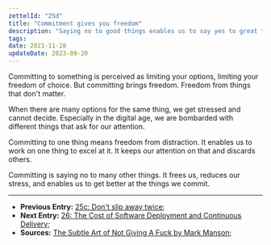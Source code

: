 ```yaml
---
zettelId: "25d"
title: "Commitment gives you freedom"
description: "Saying no to good things enables us to say yes to great things"
tags:
date: 2021-11-28
updateDate: 2023-09-20
---
```


Committing to something is perceived as limiting your options, limiting your freedom of choice. But committing brings freedom. Freedom from things that don't matter.

When there are many options for the same thing, we get stressed and cannot decide. Especially in the digital age, we are bombarded with different things that ask for our attention.

Committing to one thing means freedom from distraction. It enables us to work on one thing to excel at it. It keeps our attention on that and discards others.

Committing is saying no to many other things. It frees us, reduces our stress, and enables us to get better at the things we commit.

---

- **Previous Entry:** [25c: Don't slip away twice](/notes/25c/);
- **Next Entry:** [26: The Cost of Software Deployment and Continuous Delivery](/notes/26/);
- **Sources:** [The Subtle Art of Not Giving A Fuck by Mark Manson](/books/the-subtle-art-of-not-giving-a-fuck-by-mark-manson-book-summary-review-and-notes/);
